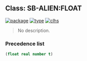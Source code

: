 ## Class: SB-ALIEN:FLOAT
[![package](https://img.shields.io/badge/Package-SB--ALIEN-5f9ea0.svg?style=social&colorA=999999)](../) [![type](https://img.shields.io/badge/Type-Class-5f9ea0.svg?style=social&colorA=999999)](../#class) [![clhs](https://img.shields.io/badge/CLHS-FLOAT-5f9ea0.svg?style=social&colorA=999999)](http://www.lispworks.com/documentation/HyperSpec/Body/a_float.htm) 

> No description.

### Precedence list
```cl
(float real number t)
```
